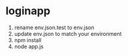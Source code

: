 # loginapp

1. rename env.json.test to env.json
2. update env.json to match your environment
3. npm install
4. node app.js
